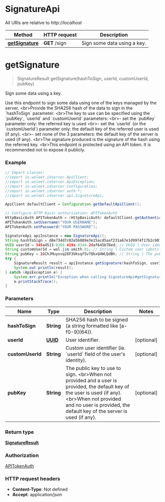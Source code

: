 # SignatureApi

All URIs are relative to *http://localhost*

Method | HTTP request | Description
------------- | ------------- | -------------
[**getSignature**](SignatureApi.md#getSignature) | **GET** /sign | Sign some data using a key.


<a name="getSignature"></a>
# **getSignature**
> SignatureResult getSignature(hashToSign, userId, customUserId, pubKey)

Sign some data using a key.

Use this endpoint to sign some data using one of the keys managed by the server. &lt;br&gt;Provide the SHA256 hash of the data to sign in the &#x60;hashToSign&#x60; parameter. &lt;br&gt;The key to use can be specified using the &#x60;pubKey&#x60;, &#x60;userId&#x60; and &#x60;customUserId&#x60; parameters: &lt;br&gt;- set the &#x60;pubKey&#x60; parameter only: the referred key is used &lt;br&gt;- set the &#x60;userId&#x60; (or the &#x60;customUserId&#x60;) parameter only: the default key of the referred user is used (if any). &lt;br&gt;- set none of the 3 parameters: the default key of the server is used (if any). &lt;br&gt;The signature produced is the signature of the hash using the referred key. &lt;br&gt;This endpoint is protected using an API token. It is recommended not to expose it publicly. 

### Example
```java
// Import classes:
//import io.woleet.idserver.ApiClient;
//import io.woleet.idserver.ApiException;
//import io.woleet.idserver.Configuration;
//import io.woleet.idserver.auth.*;
//import io.woleet.idserver.api.SignatureApi;

ApiClient defaultClient = Configuration.getDefaultApiClient();

// Configure HTTP basic authorization: APITokenAuth
HttpBasicAuth APITokenAuth = (HttpBasicAuth) defaultClient.getAuthentication("APITokenAuth");
APITokenAuth.setUsername("YOUR USERNAME");
APITokenAuth.setPassword("YOUR PASSWORD");

SignatureApi apiInstance = new SignatureApi();
String hashToSign = d8e734d7c02e5b889e3e15acd5aaf231a67e1d9974f17b2c907148c4f4a7f975; // String | SHA256 hash to be signed (a string formatted like [a-f0-9]{64}).
UUID userId = 345a4513-0266-419a-8344-2daf645b78ed; // UUID | User identifier.
String customUserId = wol.jim-smith.01; // String | Custom user identifier (ie. `userId` field of the user's identity).
String pubKey = 1GChJMuyxvq28F3Uksqf5v7QkxQ4WLQdBh; // String | The public key to use to sign. <br>When not provided and a user is provided, the default key of the user is used (if any). <br>When not provided and no user is provided, the default key of the server is used (if any). 
try {
    SignatureResult result = apiInstance.getSignature(hashToSign, userId, customUserId, pubKey);
    System.out.println(result);
} catch (ApiException e) {
    System.err.println("Exception when calling SignatureApi#getSignature");
    e.printStackTrace();
}
```

### Parameters

Name | Type | Description  | Notes
------------- | ------------- | ------------- | -------------
 **hashToSign** | **String**| SHA256 hash to be signed (a string formatted like [a-f0-9]{64}). |
 **userId** | [**UUID**](.md)| User identifier. | [optional]
 **customUserId** | **String**| Custom user identifier (ie. &#x60;userId&#x60; field of the user&#39;s identity). | [optional]
 **pubKey** | **String**| The public key to use to sign. &lt;br&gt;When not provided and a user is provided, the default key of the user is used (if any). &lt;br&gt;When not provided and no user is provided, the default key of the server is used (if any).  | [optional]

### Return type

[**SignatureResult**](SignatureResult.md)

### Authorization

[APITokenAuth](../README.md#APITokenAuth)

### HTTP request headers

 - **Content-Type**: Not defined
 - **Accept**: application/json

